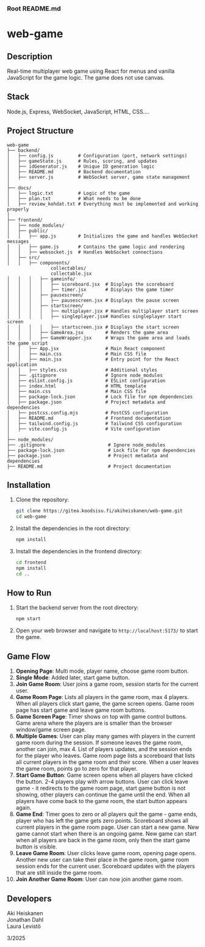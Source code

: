 ### Root README.md

# web-game

## Description

Real-time multiplayer web game using React for menus and vanilla JavaScript for the game logic. The game does not use canvas.

## Stack
Node.js, Express, WebSocket, JavaScript, HTML, CSS....

## Project Structure

```
web-game
├── backend/   
│   ├── config.js         # Configuration (port, network settings)       
│   ├── gameState.js      # Rules, scoring, and updates
│   ├── idGenerator.js    # Unique ID generation logic
│   ├── README.md         # Backend documentation
│   ├── server.js         # WebSocket server, game state management
│
├── docs/          
│   ├── logic.txt         # Logic of the game
│   ├── plan.txt          # What needs to be done
│   ├── review_kohdat.txt # Everything must be implemented and working properly
│
├── frontend/
│   ├── node_modules/
│   ├── public/
│   │   ├── app.js        # Initializes the game and handles WebSocket messages
│   │   ├── game.js       # Contains the game logic and rendering
│   │   ├── websocket.js  # Handles WebSocket connections
│   ├── src/
│   │   ├── components/
                collectables/
                collectable.jsx
│   │   │   ├── gameinfo/
│   │   │   │   ├── scoreboard.jsx  # Displays the scoreboard
│   │   │   │   ├── timer.jsx       # Displays the game timer
│   │   │   ├── pausescreen/
│   │   │   │   ├── pausescreen.jsx # Displays the pause screen
│   │   │   ├── startscreen/
│   │   │   │   ├── multiplayer.jsx # Handles multiplayer start screen
│   │   │   │   ├── singleplayer.jsx# Handles singleplayer start screen
│   │   │   │   ├── startscreen.jsx # Displays the start screen
│   │   │   ├── GameArea.jsx        # Renders the game area
│   │   │   ├── GameWrapper.jsx     # Wraps the game area and loads the game script
│   │   ├── App.jsx                 # Main React component
│   │   ├── main.css                # Main CSS file
│   │   ├── main.jsx                # Entry point for the React application
│   │   ├── styles.css              # Additional styles
│   ├── .gitignore                  # Ignore node_modules
│   ├── eslint.config.js            # ESLint configuration
│   ├── index.html                  # HTML template
│   ├── main.css                    # Main CSS file
│   ├── package-lock.json           # Lock file for npm dependencies
│   ├── package.json                # Project metadata and dependencies
│   ├── postcss.config.mjs          # PostCSS configuration
│   ├── README.md                   # Frontend documentation
│   ├── tailwind.config.js          # Tailwind CSS configuration
│   ├── vite.config.js              # Vite configuration
│
├── node_modules/
├── .gitignore                       # Ignore node_modules
├── package-lock.json                # Lock file for npm dependencies
├── package.json                     # Project metadata and dependencies
├── README.md                        # Project documentation
```

## Installation

1. Clone the repository:
    ```sh
    git clone https://gitea.koodsisu.fi/akiheiskanen/web-game.git
    cd web-game
    ```

2. Install the dependencies in the root directory:
    ```sh
    npm install
    ```

3. Install the dependencies in the frontend directory:
    ```sh
    cd frontend
    npm install
    cd ..
    ```

## How to Run

1. Start the backend server from the root directory:
    ```sh
    npm start
    ```

2. Open your web browser and navigate to `http://localhost:5173/` to start the game.

## Game Flow

1. **Opening Page**: Multi mode, player name, choose game room button.
2. **Single Mode**: Added later, start game button.
3. **Join Game Room**: User joins a game room, session starts for the current user.
4. **Game Room Page**: Lists all players in the game room, max 4 players. When all players click start game, the game screen opens. Game room page has start game and leave game room buttons.
5. **Game Screen Page**: Timer shows on top with game control buttons. Game arena where the players are is smaller than the browser window/game screen page.
6. **Multiple Games**: User can play many games with players in the current game room during the session. If someone leaves the game room, another can join, max 4. List of players updates, and the session ends for the player who leaves. Game room page lists a scoreboard that lists all current players in the game room and their score. When a user leaves the game room, points go to zero for that player.
7. **Start Game Button**: Game screen opens when all players have clicked the button. 2-4 players play with arrow buttons. User can click leave game - it redirects to the game room page, start game button is not showing, other players can continue the game until the end. When all players have come back to the game room, the start button appears again.
8. **Game End**: Timer goes to zero or all players quit the game - game ends, player who has left the game gets zero points. Scoreboard shows all current players in the game room page. User can start a new game. New game cannot start when there is an ongoing game. New game can start when all players are back in the game room, only then the start game button is visible.
9. **Leave Game Room**: User clicks leave game room, opening page opens. Another new user can take their place in the game room, game room session ends for the current user. Scoreboard updates with the players that are still inside the game room.
10. **Join Another Game Room**: User can now join another game room.

## Developers

Aki Heiskanen       
Jonathan Dahl       
Laura Levistö       

3/2025